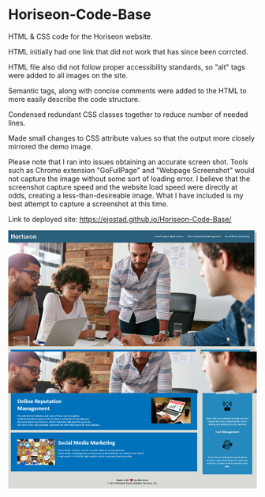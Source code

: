 # Horiseon-Code-Base

HTML &amp; CSS code for the Horiseon website. 

HTML initially had one link that did not work that has since been corrcted. 

HTML file also did not follow proper accessibility standards, so "alt" tags were added to all images on the site. 

Semantic tags, along with concise comments were added to the HTML to more easily describe the code structure.

Condensed redundant CSS classes together to reduce number of needed lines.

Made small changes to CSS attribute values so that the output more closely mirrored the demo image.

Please note that I ran into issues obtaining an accurate screen shot. Tools such as Chrome extension "GoFullPage" and "Webpage Screenshot" would not capture the image without some sort of loading error. I believe that the screenshot capture speed and the website load speed were directly at odds, creating a less-than-desireable image. What I have included is my best attempt to capture a screenshot at this time. 

Link to deployed site: https://ejostad.github.io/Horiseon-Code-Base/

![Image of deployed site:](Assets\images\HoriseonScreenshot.png?raw=true)